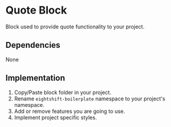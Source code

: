 # Quote Block

Block used to provide quote functionality to your project.

## Dependencies

None

## Implementation

1. Copy/Paste block folder in your project.
2. Rename `eightshift-boilerplate` namespace to your project's namespace.
3. Add or remove features you are going to use.
4. Implement project specific styles.
